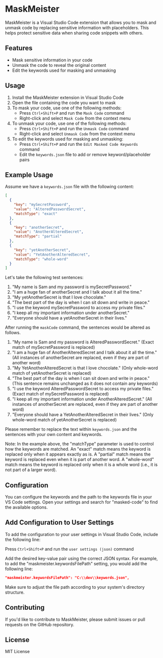 # MaskMeister

<!-- [![Version](https://vsmarketplacebadge.apphb.com/version/henrikroschmann.maskmeister.svg)](https://marketplace.visualstudio.com/items?itemName=henrikroschmann.maskmeister)
[![Installs](https://vsmarketplacebadge.apphb.com/installs/henrikroschmann.maskmeister.svg)](https://marketplace.visualstudio.com/items?itemName=henrikroschmann.maskmeister)
[![Ratings](https://vsmarketplacebadge.apphb.com/rating/henrikroschmann.maskmeister.svg)](https://marketplace.visualstudio.com/items?itemName=henrikroschmann.maskmeister) -->

MaskMeister is a Visual Studio Code extension that allows you to mask and unmask code by replacing sensitive information with placeholders. This helps protect sensitive data when sharing code snippets with others.

## Features

- Mask sensitive information in your code
- Unmask the code to reveal the original content
- Edit the keywords used for masking and unmasking

## Usage

1. Install the MaskMeister extension in Visual Studio Code
2. Open the file containing the code you want to mask
3. To mask your code, use one of the following methods:
   - Press `Ctrl+Shift+P` and run the `Mask Code` command
   - Right-click and select `Mask Code` from the context menu
4. To unmask your code, use one of the following methods:
   - Press `Ctrl+Shift+P` and run the `Unmask Code` command
   - Right-click and select `Unmask Code` from the context menu
5. To edit the keywords used for masking and unmasking:
   - Press `Ctrl+Shift+P` and run the `Edit Masked Code Keywords` command
   - Edit the `keywords.json` file to add or remove keyword/placeholder pairs

## Example Usage

Assume we have a `keywords.json` file with the following content:

```json
[
  {
    "key": "mySecretPassword",
    "value": "AlteredPasswordSecret",
    "matchType": "exact"
  },
  {
    "key": "anotherSecret",
    "value": "AnotherAlteredSecret",
    "matchType": "partial"
  },
  {
    "key": "yetAnotherSecret",
    "value": "YetAnotherAlteredSecret",
    "matchType": "whole-word"
  }
]
```

Let's take the following test sentences:

1. "My name is Sam and my password is mySecretPassword."
2. "I am a huge fan of anotherSecret and I talk about it all the time."
3. "My yetAnotherSecret is that I love chocolate."
4. "The best part of the day is when I can sit down and write in peace."
5. "I use the keyword mySecretPassword to access my private files."
6. "I keep all my important information under anotherSecret."
7. "Everyone should have a yetAnotherSecret in their lives."

After running the `maskCode` command, the sentences would be altered as follows.

1. "My name is Sam and my password is AlteredPasswordSecret." (Exact match of mySecretPassword is replaced)
2. "I am a huge fan of AnotherAlteredSecret and I talk about it all the time." (All instances of anotherSecret are replaced, even if they are part of another word)
3. "My YetAnotherAlteredSecret is that I love chocolate." (Only whole-word match of yetAnotherSecret is replaced)
4. "The best part of the day is when I can sit down and write in peace." (This sentence remains unchanged as it does not contain any keywords)
5. "I use the keyword AlteredPasswordSecret to access my private files." (Exact match of mySecretPassword is replaced)
6. "I keep all my important information under AnotherAlteredSecret." (All instances of anotherSecret are replaced, even if they are part of another word)
7. "Everyone should have a YetAnotherAlteredSecret in their lives." (Only whole-word match of yetAnotherSecret is replaced)

Please remember to replace the text within `keywords.json` and the sentences with your own content and keywords.

Note: In the example above, the "matchType" parameter is used to control how the keywords are matched. An "exact" match means the keyword is replaced only when it appears exactly as is. A "partial" match means the keyword is replaced even when it is part of another word. A "whole-word" match means the keyword is replaced only when it is a whole word (i.e., it is not part of a larger word).


## Configuration

You can configure the keywords and the path to the keywords file in your VS Code settings. Open your settings and search for "masked-code" to find the available options.

## Add Configuration to User Settings

To add the configuration to your user settings in Visual Studio Code, include the following line:

Press `Ctrl+Shift+P` and run the `user settings (json)` command

Add the desired key-value pair using the correct JSON syntax. For example, to add the "maskmeister.keywordsFilePath" setting, you would add the following line:

```json
"maskmeister.keywordsFilePath": "C:\\dev\\keywords.json",
```

Make sure to adjust the file path according to your system's directory structure.

## Contributing

If you'd like to contribute to MaskMeister, please submit issues or pull requests on the GitHub repository.

## License

MIT License

